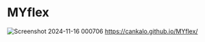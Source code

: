 # MYflex
![Screenshot 2024-11-16 000706](https://github.com/user-attachments/assets/8aaf6361-391b-4fe2-bfc8-39437647a0fa)
https://cankalo.github.io/MYflex/
